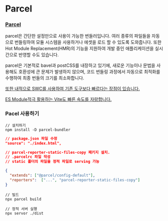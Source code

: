 # Parcel

### [Parcel](https://parceljs.org/)

parcel은 간단한 설정만으로 사용이 가능한 번들러입니다. 여러 종류의 파일들을 자동으로 번들링하여 모듈 시스템을 사용하거나 에셋을 로드 할 수 있도록 도와줍니다. 또한 Hot Module Replacement(HMR)의 기능을 지원하여 개발 중인 애플리케이션을 실시간으로 반영할 수도 있습니다.

parcel은 기본적로 bavel과 postCSS를 내장하고 있기에, 새로운 기능이나 문법을 사용해도 호환성에 큰 문제가 발생하지 않으며, 코드 번들링 과정에서 자동으로 최적화를 수행하여 최종 번들의 크기를 최소화합니다.

[또한 내적으로 SWC를 사용하여 기존 도구보다 빠르다는 장점이 있습니다. ](https://github.com/ahastudio/til/tree/main/parcel)

[ES Module적극 활용하는 Vite도 빠른 속도를 자랑합니다.](https://github.com/ahastudio/til/tree/main/vite)

### Pacel 사용하기

```
// 설치하기
npm install -D parcel-bundler
```

```json
// package.json 파일 수정
"source": "./index.html",
```

```json
// parcel-reporter-static-files-copy 패키지 설치.
// .parcelrc 파일 작성
// static 폴더의 파일을 정적 파일로 serving 가능

{
  "extends": ["@parcel/config-default"],
  "reporters":  ["...", "parcel-reporter-static-files-copy"]
}
```

```
// 빌드
npx parcel build

// 정적 서버 실행
npx servor ./dist
```
